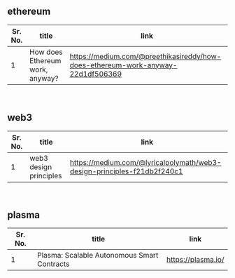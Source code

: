 ## ethereum  

Sr. No. | title | link
------- | ----- | --------
1 | How does Ethereum work, anyway? | https://medium.com/@preethikasireddy/how-does-ethereum-work-anyway-22d1df506369
<br>

## web3
Sr. No. | title | link
------- | ----- | --------
1 | web3 design principles | https://medium.com/@lyricalpolymath/web3-design-principles-f21db2f240c1
<br>

## plasma
Sr. No. | title | link
------- | ----- | --------
1 | Plasma: Scalable Autonomous Smart Contracts | https://plasma.io/

